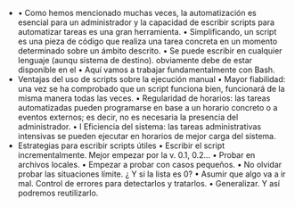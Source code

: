 - • Como hemos mencionado muchas veces, la automatización es esencial para un administrador
  y la capacidad de escribir scripts para automatizar tareas es una gran herramienta.
  • Simplificando, un script es una pieza de código que realiza una tarea concreta en un momento
  determinado sobre un ámbito descrito.
  • Se puede escribir en cualquier lenguaje (aunqu
  sistema de destino).
  obviamente debe de estar disponible en el
  • Aquí vamos a trabajar fundamentalmente con Bash.
- Ventajas del uso de scripts sobre la ejecución manual
  • Mayor fiabilidad: una vez se ha comprobado que un script funciona bien, funcionará de la misma
  manera todas las veces.
  • Regularidad de horarios: las tareas automatizadas pueden programarse en base a un horario
  concreto o a eventos externos; es decir, no es necesaria la presencia del administrador.
  • I
  Eficiencia del sistema: las tareas administrativas intensivas se pueden ejecutar en horarios de
  mejor carga del sistema.
- Estrategias para escribir scripts útiles
  • Escribir el script incrementalmente. Mejor empezar por la v. 0.1, 0.2...
  • Probar en archivos locales.
  • Empezar a probar con casos pequeños.
  • No olvidar probar las situaciones límite. ¿ Y si la lista es 0?
  • Asumir que algo va a ir mal. Control de errores para detectarlos y tratarlos.
  • Generalizar. Y así podremos reutilizarlo.